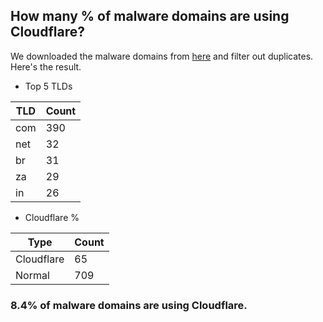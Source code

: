 ## How many % of malware domains are using Cloudflare?


We downloaded the malware domains from [here](https://urlhaus.abuse.ch) and filter out duplicates.
Here's the result.


[//]: # (start replacement)


- Top 5 TLDs

| TLD | Count |
| --- | --- |
| com | 390 |
| net | 32 |
| br | 31 |
| za | 29 |
| in | 26 |


- Cloudflare %

| Type | Count |
| --- | --- |
| Cloudflare | 65 |
| Normal | 709 |


### 8.4% of malware domains are using Cloudflare.